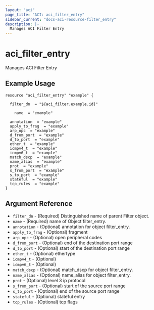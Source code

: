 ```yaml
---
layout: "aci"
page_title: "ACI: aci_filter_entry"
sidebar_current: "docs-aci-resource-filter_entry"
description: |-
  Manages ACI Filter Entry
---
```


# aci_filter_entry #
Manages ACI Filter Entry

## Example Usage ##

```hcl
resource "aci_filter_entry" "example" {

  filter_dn  = "${aci_filter.example.id}"

    name  = "example"

  annotation  = "example"
  apply_to_frag  = "example"
  arp_opc  = "example"
  d_from_port  = "example"
  d_to_port  = "example"
  ether_t  = "example"
  icmpv4_t  = "example"
  icmpv6_t  = "example"
  match_dscp  = "example"
  name_alias  = "example"
  prot  = "example"
  s_from_port  = "example"
  s_to_port  = "example"
  stateful  = "example"
  tcp_rules  = "example"
}
```
## Argument Reference ##
* `filter_dn` - (Required) Distinguished name of parent Filter object.
* `name` - (Required) name of Object filter_entry.
* `annotation` - (Optional) annotation for object filter_entry.
* `apply_to_frag` - (Optional) fragment
* `arp_opc` - (Optional) open peripheral codes
* `d_from_port` - (Optional) end of the destination port range
* `d_to_port` - (Optional) start of the destination port range
* `ether_t` - (Optional) ethertype
* `icmpv4_t` - (Optional) 
* `icmpv6_t` - (Optional) 
* `match_dscp` - (Optional) match_dscp for object filter_entry.
* `name_alias` - (Optional) name_alias for object filter_entry.
* `prot` - (Optional) level 3 ip protocol
* `s_from_port` - (Optional) start of the source port range
* `s_to_port` - (Optional) end of the source port range
* `stateful` - (Optional) stateful entry
* `tcp_rules` - (Optional) tcp flags



